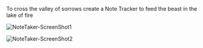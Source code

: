 To cross the valley of sorrows create a Note Tracker to feed the beast in the lake of fire



![NoteTaker-ScreenShot1 ](https://user-images.githubusercontent.com/90415841/146714036-5757f9a6-f921-46ba-b95b-1901cc55dbcd.png)

![NoteTaker-ScreenShot2](https://user-images.githubusercontent.com/90415841/146714018-b7456f3b-b226-4209-9bf1-ab78b2d690a7.png)
